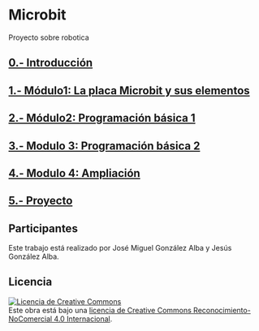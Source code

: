 # Microbit

Proyecto sobre robotica

## [0.- Introducción](/Modulos/modulo0.md)

## [1.- Módulo1: La placa Microbit y sus elementos](/Modulos/modulo1.md)

## [2.- Módulo2: Programación básica  1](/Modulos/modulo2.md)

## [3.- Modulo 3: Programación básica 2](/Modulos/modulo3.md)

## [4.- Modulo 4: Ampliación](/Modulos/modulo4.md)

## [5.- Proyecto](/Modulos/modulo5.md)

## Participantes
Este trabajo está realizado por José Miguel González Alba y Jesús González Alba.

## Licencia

<a rel="license" href="http://creativecommons.org/licenses/by-nc/4.0/"><img alt="Licencia de Creative Commons" style="border-width:0" src="https://i.creativecommons.org/l/by-nc/4.0/88x31.png" /></a><br />Este obra está bajo una <a rel="license" href="http://creativecommons.org/licenses/by-nc/4.0/">licencia de Creative Commons Reconocimiento-NoComercial 4.0 Internacional</a>.
